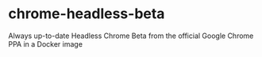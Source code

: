 # chrome-headless-beta
Always up-to-date Headless Chrome Beta from the official Google Chrome PPA in a Docker image
